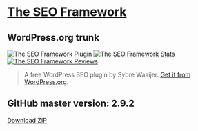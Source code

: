 # [The SEO Framework](https://theseoframework.com) #

## WordPress.org trunk ##

[![The SEO Framework Plugin](https://img.shields.io/wordpress/plugin/v/autodescription.svg)](https://wordpress.org/plugins/autodescription/)
[![The SEO Framework Stats](https://img.shields.io/wordpress/plugin/dt/autodescription.svg)]()
[![The SEO Framework Reviews](https://img.shields.io/wordpress/plugin/r/autodescription.svg)](https://wordpress.org/support/plugin/autodescription/reviews/)

> A free WordPress SEO plugin by Sybre Waaijer. [Get it from WordPress.org](https://wordpress.org/plugins/autodescription/).

## GitHub master version: 2.9.2 ##

[Download ZIP](https://github.com/sybrew/the-seo-framework/archive/master.zip)

